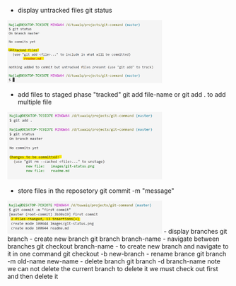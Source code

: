 - display untracked files
git status
<img src="https://github.com/NajlaHamdan/git-command/blob/master/images/git-status.png" width="350"/>

- add files to staged phase "tracked"
git add file-name 
or git add . to add multiple file
<img src="https://github.com/NajlaHamdan/git-command/blob/master/images/git-status-tracked-files.png" width="350"/>

- store files in the reposetory
git commit -m "message"
<img src="https://github.com/NajlaHamdan/git-command/blob/master/images/git-commit.png" width="350"/>
- display branches
git branch
- create new branch 
git branch branch-name
- navigate between branches
git checkout branch-name
- to create new branch and navigate to it in one command
git checkout -b new-branch
- rename brance
git branch -m old-name new-name
- delete branch 
git branch -d branch-name
note we can not delete the current branch to delete it we must check out first and then delete it